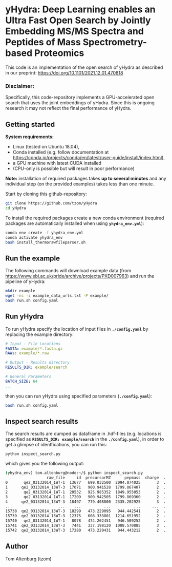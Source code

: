 # yHydra: Deep Learning enables an Ultra Fast Open Search by Jointly Embedding MS/MS Spectra and Peptides of Mass Spectrometry-based Proteomics

This code is an implementation of the open search of yHydra as described in our preprint: https://doi.org/10.1101/2021.12.01.470818  

### Disclaimer:

Specifically, this code-repository implements a GPU-accelerated open search that uses the joint embeddings of yHydra.
Since this is ongoing research it may not reflect the final performance of yHydra.

## Getting started

**System requirements:** 
- Linux (tested on Ubuntu 18.04),
- Conda installed (e.g. follow documentation at https://conda.io/projects/conda/en/latest/user-guide/install/index.html),
- a GPU machine with latest CUDA installed
- (CPU-only is possible but will result in poor performance)

**Note:** installation of required packages takes **up to several minutes** and any individual step (on the provided examples) takes less than one minute.

Start by cloning this github-repository:

``` BASH
git clone https://github.com/tzom/yHydra
cd yHydra
```

To install the required packages create a new conda environment (required packages are automatically installed when using **`yhydra_env.yml`**):

``` BASH
conda env create -f yhydra_env.yml
conda activate yhydra_env
bash install_thermorawfileparser.sh
```

## Run the example

The following commands will download example data (from https://www.ebi.ac.uk/pride/archive/projects/PXD007963) and run the pipeline of yHydra: 

``` BASH
mkdir example
wget -nc -i example_data_urls.txt -P example/
bash run.sh config.yaml
```

## Run yHydra

To run yHydra specify the location of input files in **`./config.yaml`** by replacing the example directory:

``` YAML
# Input - File Locations
FASTA: example/*.fasta.gz
RAWs: example/*.raw

# Output - Results directory
RESULTS_DIR: example/search

# General Parameters
BATCH_SIZE: 64
...
```

then you can run yHydra using specified parameters (**`./config.yaml`**):

``` BASH
bash run.sh config.yaml
```

## Inspect search results

The search results are dumped as dataframe in .hdf-files (e.g. locations is specified as **`RESULTS_DIR: example/search`** in the **`./config.yaml`**), in order to get a glimpse of identfications, you can run this:

```
python inspect_search.py
```

which gives you the following output:

```  BASH
(yhydra_env) tom.altenburg@node:~/$ python inspect_search.py 
                  raw_file     id  precursorMZ      pepmass  charge  ...           best_peptide peptide_mass delta_mass         q           accession
0       qe2_03132014_1WT-1  13677   699.032500  2094.074025       3  ...  ADTAGVHGAALGADEIELTRK  2094.070485   0.003540  0.000000  [SYNPCC7002_A1022]
1      qe2_03132014_13WT-3  17071   900.941528  1799.867407       2  ...      DIVTQFHGAEAAVDAEK  1799.868945  -0.001538  0.000000  [SYNPCC7002_A1609]
2       qe2_03132014_1WT-1  20532   925.985352  1849.955053       2  ...     TLIEGLDEISHGGLPSGR  1849.953345   0.001708  0.000000  [SYNPCC7002_A0287]
3       qe2_03132014_1WT-1  17209   900.942505  1799.869360       2  ...      DIVTQFHGAEAAVDAEK  1799.868945   0.000415  0.000000  [SYNPCC7002_A1609]
4      qe2_03132014_13WT-3  18497   779.408800  2335.202925       3  ...  SIEAEQLKDDLPTIHVGDTVR  2335.201905   0.001020  0.000000  [SYNPCC7002_A1033]
...                    ...    ...          ...          ...     ...  ...                    ...          ...        ...       ...                 ...
15738  qe2_03132014_13WT-3  18299   473.229095   944.442541       2  ...                MFDIFTR   928.447665  15.994876  0.009911  [SYNPCC7002_A2209]
15739  qe2_03132014_13WT-3  12375   608.333801  1214.651952       2  ...            NVADEVIKEAK  1214.650635   0.001318  0.009911  [SYNPCC7002_A0341]
15740   qe2_03132014_1WT-1   8078   474.262451   946.509252       2  ...              IAETLTGSR   946.508345   0.000908  0.009973  [SYNPCC7002_A1930]
15741  qe2_03132014_13WT-3   7441   337.198120  1008.570885       3  ...              LLGHTEIAR  1008.571605  -0.000719  0.009973  [SYNPCC7002_A0246]
15742  qe2_03132014_13WT-3  17280   473.229431   944.443212       2  ...                MFDIFTR   928.447665  15.995548  0.009973  [SYNPCC7002_A2209]
```

## Author

Tom Altenburg (tzom)
